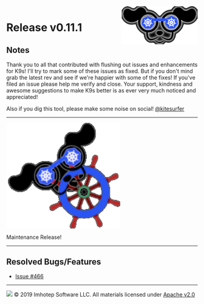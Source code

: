 <img src="https://raw.githubusercontent.com/derailed/k9s/master/assets/k9s_small.png" align="right" width="200" height="auto"/>

# Release v0.11.1

## Notes

Thank you to all that contributed with flushing out issues and enhancements for K9s! I'll try to mark some of these issues as fixed. But if you don't mind grab the latest rev and see if we're happier with some of the fixes! If you've filed an issue please help me verify and close. Your support, kindness and awesome suggestions to make K9s better is as ever very much noticed and appreciated!

Also if you dig this tool, please make some noise on social! [@kitesurfer](https://twitter.com/kitesurfer)

---

<img src="https://raw.githubusercontent.com/derailed/k9s/master/assets/k9s_helm.png" align="center" width="300" height="auto"/>

Maintenance Release!

---

## Resolved Bugs/Features

* [Issue #466](https://github.com/kswapd/k11s/issues/466)

---

<img src="https://raw.githubusercontent.com/derailed/k9s/master/assets/imhotep_logo.png" width="32" height="auto"/> © 2019 Imhotep Software LLC. All materials licensed under [Apache v2.0](http://www.apache.org/licenses/LICENSE-2.0)
